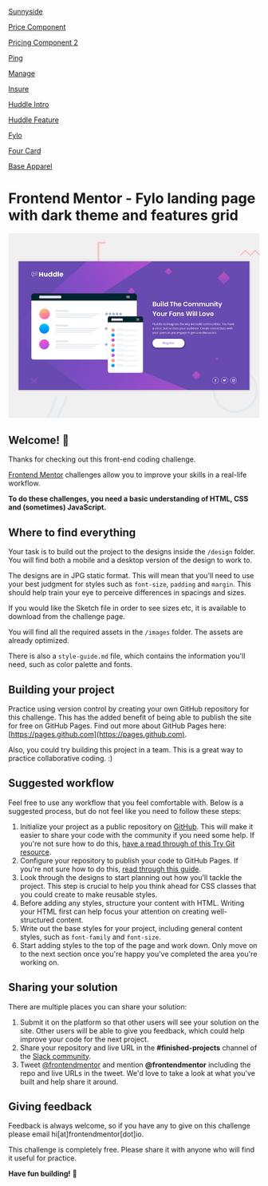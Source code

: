 [Sunnyside](https://ninoschelcher.github.io/Front-end-Mentor-Challenges/sunnyside-agency-landing-page-main/)

[Price Component](https://ninoschelcher.github.io/Front-end-Mentor-Challenges/single-price-grid-component-master/)

[Pricing Component 2](https://ninoschelcher.github.io/Front-end-Mentor-Challenges/pricing-component-with-toggle-master/)

[Ping](https://ninoschelcher.github.io/Front-end-Mentor-Challenges/ping-coming-soon-page-master/)

[Manage](https://ninoschelcher.github.io/Front-end-Mentor-Challenges/manage-landing-page-master)

[Insure](https://ninoschelcher.github.io/Front-end-Mentor-Challenges/insure-landing-page-master)

[Huddle Intro](https://ninoschelcher.github.io/Front-end-Mentor-Challenges/huddle-landing-page-with-single-introductory-section-master)

[Huddle Feature](https://ninoschelcher.github.io/Front-end-Mentor-Challenges/huddle-landing-page-with-alternating-feature-blocks-master)

[Fylo](https://ninoschelcher.github.io/Front-end-Mentor-Challenges/fylo-dark-theme-landing-page-master)

[Four Card](https://ninoschelcher.github.io/Front-end-Mentor-Challenges/four-card-feature-section-master)

[Base Apparel](https://ninoschelcher.github.io/Front-end-Mentor-Challenges/base-apparel-coming-soon-master)


# Frontend Mentor - Fylo landing page with dark theme and features grid

![Design preview for the Fylo landing page with dark theme and features grid challenge](./design/desktop-preview.jpg)

## Welcome! 👋

Thanks for checking out this front-end coding challenge.

[Frontend Mentor](https://www.frontendmentor.io) challenges allow you to improve your skills in a real-life workflow.

**To do these challenges, you need a basic understanding of HTML, CSS and (sometimes) JavaScript.**

## Where to find everything

Your task is to build out the project to the designs inside the `/design` folder. You will find both a mobile and a desktop version of the design to work to. 

The designs are in JPG static format. This will mean that you'll need to use your best judgment for styles such as `font-size`, `padding` and `margin`. This should help train your eye to perceive differences in spacings and sizes.

If you would like the Sketch file in order to see sizes etc, it is available to download from the challenge page.

You will find all the required assets in the `/images` folder. The assets are already optimized.

There is also a `style-guide.md` file, which contains the information you'll need, such as color palette and fonts.

## Building your project

Practice using version control by creating your own GitHub repository for this challenge. This has the added benefit of being able to publish the site for free on GitHub Pages. Find out more about GitHub Pages here: [https://pages.github.com](https://pages.github.com).

Also, you could try building this project in a team. This is a great way to practice collaborative coding. :)

## Suggested workflow

Feel free to use any workflow that you feel comfortable with. Below is a suggested process, but do not feel like you need to follow these steps:

1. Initialize your project as a public repository on [GitHub](https://github.com/). This will make it easier to share your code with the community if you need some help. If you're not sure how to do this, [have a read through of this Try Git resource](https://try.github.io/).
2. Configure your repository to publish your code to GitHub Pages. If you're not sure how to do this, [read through this guide](https://help.github.com/en/articles/configuring-a-publishing-source-for-github-pages).
3. Look through the designs to start planning out how you'll tackle the project. This step is crucial to help you think ahead for CSS classes that you could create to make reusable styles.
4. Before adding any styles, structure your content with HTML. Writing your HTML first can help focus your attention on creating well-structured content.
5. Write out the base styles for your project, including general content styles, such as `font-family` and `font-size`.
6. Start adding styles to the top of the page and work down. Only move on to the next section once you're happy you've completed the area you're working on.

## Sharing your solution

There are multiple places you can share your solution:

1. Submit it on the platform so that other users will see your solution on the site. Other users will be able to give you feedback, which could help improve your code for the next project.
2. Share your repository and live URL in the **#finished-projects** channel of the [Slack community](https://www.frontendmentor.io/slack).
3. Tweet [@frontendmentor](https://twitter.com/frontendmentor) and mention **@frontendmentor** including the repo and live URLs in the tweet. We'd love to take a look at what you've built and help share it around.

## Giving feedback

Feedback is always welcome, so if you have any to give on this challenge please email hi[at]frontendmentor[dot]io.

This challenge is completely free. Please share it with anyone who will find it useful for practice.

**Have fun building!** 🚀
